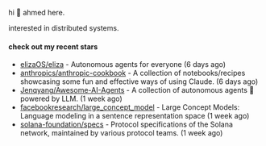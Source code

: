 hi 👋 ahmed here.

interested in distributed systems.

#### check out my recent stars

- [elizaOS/eliza](https://github.com/elizaOS/eliza) - Autonomous agents for everyone (6 days ago)
- [anthropics/anthropic-cookbook](https://github.com/anthropics/anthropic-cookbook) - A collection of notebooks/recipes showcasing some fun and effective ways of using Claude. (6 days ago)
- [Jenqyang/Awesome-AI-Agents](https://github.com/Jenqyang/Awesome-AI-Agents) - A collection of autonomous agents 🤖️ powered by LLM. (1 week ago)
- [facebookresearch/large_concept_model](https://github.com/facebookresearch/large_concept_model) - Large Concept Models: Language modeling in a sentence representation space (1 week ago)
- [solana-foundation/specs](https://github.com/solana-foundation/specs) - Protocol specifications of the Solana network, maintained by various protocol teams. (1 week ago)

